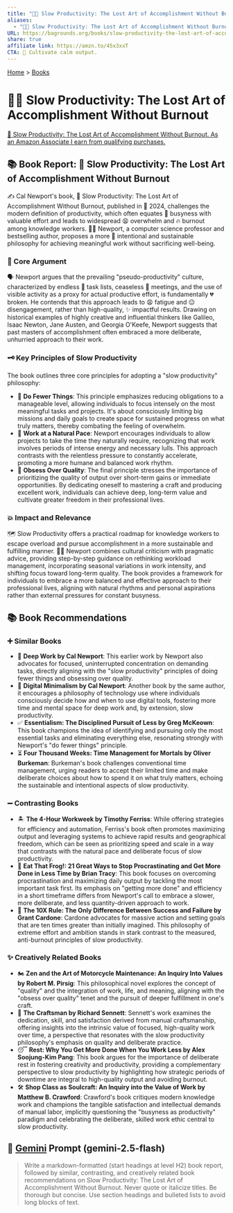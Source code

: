 ```yaml
---
title: "🐌🎯 Slow Productivity: The Lost Art of Accomplishment Without Burnout"
aliases:
  - "🐌🎯 Slow Productivity: The Lost Art of Accomplishment Without Burnout"
URL: https://bagrounds.org/books/slow-productivity-the-lost-art-of-accomplishment-without-burnout
share: true
affiliate link: https://amzn.to/45x3xxT
CTA: 🐌 Cultivate calm output.
---
```

[Home](../index.md) > [Books](./index.md)  
# 🐌🎯 Slow Productivity: The Lost Art of Accomplishment Without Burnout  
[🛒 Slow Productivity: The Lost Art of Accomplishment Without Burnout. As an Amazon Associate I earn from qualifying purchases.](https://amzn.to/45x3xxT)  
  
## 📚 Book Report: 🐌 Slow Productivity: The Lost Art of Accomplishment Without Burnout  
  
✍️ Cal Newport's book, 🐌 Slow Productivity: The Lost Art of Accomplishment Without Burnout, published in 📅 2024, challenges the modern definition of productivity, which often equates 🏃 busyness with valuable effort and leads to widespread 😫 overwhelm and 🔥 burnout among knowledge workers. 👨‍🏫 Newport, a computer science professor and bestselling author, proposes a more 🧘 intentional and sustainable philosophy for achieving meaningful work without sacrificing well-being.  
  
### 🎯 Core Argument  
  
🗣️ Newport argues that the prevailing "pseudo-productivity" culture, characterized by endless 📝 task lists, ceaseless 🤝 meetings, and the use of visible activity as a proxy for actual productive effort, is fundamentally 💔 broken. He contends that this approach leads to 😩 fatigue and 😐 disengagement, rather than high-quality, ✨ impactful results. Drawing on historical examples of highly creative and influential thinkers like Galileo, Isaac Newton, Jane Austen, and Georgia O'Keefe, Newport suggests that past masters of accomplishment often embraced a more deliberate, unhurried approach to their work.  
  
### 🗝️ Key Principles of Slow Productivity  
  
The book outlines three core principles for adopting a "slow productivity" philosophy:  
  
* 🤏 **Do Fewer Things**: This principle emphasizes reducing obligations to a manageable level, allowing individuals to focus intensely on the most meaningful tasks and projects. It's about consciously limiting big missions and daily goals to create space for sustained progress on what truly matters, thereby combating the feeling of overwhelm.  
* 🐢 **Work at a Natural Pace**: Newport encourages individuals to allow projects to take the time they naturally require, recognizing that work involves periods of intense energy and necessary lulls. This approach contrasts with the relentless pressure to constantly accelerate, promoting a more humane and balanced work rhythm.  
* 💎 **Obsess Over Quality**: The final principle stresses the importance of prioritizing the quality of output over short-term gains or immediate opportunities. By dedicating oneself to mastering a craft and producing excellent work, individuals can achieve deep, long-term value and cultivate greater freedom in their professional lives.  
  
### 💥 Impact and Relevance  
  
🗺️ Slow Productivity offers a practical roadmap for knowledge workers to escape overload and pursue accomplishment in a more sustainable and fulfilling manner. 👨‍🏫 Newport combines cultural criticism with pragmatic advice, providing step-by-step guidance on rethinking workload management, incorporating seasonal variations in work intensity, and shifting focus toward long-term quality. The book provides a framework for individuals to embrace a more balanced and effective approach to their professional lives, aligning with natural rhythms and personal aspirations rather than external pressures for constant busyness.  
  
## 📚 Book Recommendations  
  
### ➕ Similar Books  
  
* 🧠 **Deep Work by Cal Newport**: This earlier work by Newport also advocates for focused, uninterrupted concentration on demanding tasks, directly aligning with the "slow productivity" principles of doing fewer things and obsessing over quality.  
* 📱 **Digital Minimalism by Cal Newport**: Another book by the same author, it encourages a philosophy of technology use where individuals consciously decide how and when to use digital tools, fostering more time and mental space for deep work and, by extension, slow productivity.  
* ✅ **Essentialism: The Disciplined Pursuit of Less by Greg McKeown**: This book champions the idea of identifying and pursuing only the most essential tasks and eliminating everything else, resonating strongly with Newport's "do fewer things" principle.  
* ⏳ **Four Thousand Weeks: Time Management for Mortals by Oliver Burkeman**: Burkeman's book challenges conventional time management, urging readers to accept their limited time and make deliberate choices about how to spend it on what truly matters, echoing the sustainable and intentional aspects of slow productivity.  
  
### ➖ Contrasting Books  
  
* 🏝️ **The 4-Hour Workweek by Timothy Ferriss**: While offering strategies for efficiency and automation, Ferriss's book often promotes maximizing output and leveraging systems to achieve rapid results and geographical freedom, which can be seen as prioritizing speed and scale in a way that contrasts with the natural pace and deliberate focus of slow productivity.  
* 🐸 **Eat That Frog!: 21 Great Ways to Stop Procrastinating and Get More Done in Less Time by Brian Tracy**: This book focuses on overcoming procrastination and maximizing daily output by tackling the most important task first. Its emphasis on "getting more done" and efficiency in a short timeframe differs from Newport's call to embrace a slower, more deliberate, and less quantity-driven approach to work.  
* 🚀 **The 10X Rule: The Only Difference Between Success and Failure by Grant Cardone**: Cardone advocates for massive action and setting goals that are ten times greater than initially imagined. This philosophy of extreme effort and ambition stands in stark contrast to the measured, anti-burnout principles of slow productivity.  
  
### ✨ Creatively Related Books  
  
* 🏍️ **Zen and the Art of Motorcycle Maintenance: An Inquiry Into Values by Robert M. Pirsig**: This philosophical novel explores the concept of "quality" and the integration of work, life, and meaning, aligning with the "obsess over quality" tenet and the pursuit of deeper fulfillment in one's craft.  
* 🔨 **The Craftsman by Richard Sennett**: Sennett's work examines the dedication, skill, and satisfaction derived from manual craftsmanship, offering insights into the intrinsic value of focused, high-quality work over time, a perspective that resonates with the slow productivity philosophy's emphasis on quality and deliberate practice.  
* 😴 **Rest: Why You Get More Done When You Work Less by Alex Soojung-Kim Pang**: This book argues for the importance of deliberate rest in fostering creativity and productivity, providing a complementary perspective to slow productivity by highlighting how strategic periods of downtime are integral to high-quality output and avoiding burnout.  
* 🛠️ **Shop Class as Soulcraft: An Inquiry into the Value of Work by Matthew B. Crawford**: Crawford's book critiques modern knowledge work and champions the tangible satisfaction and intellectual demands of manual labor, implicitly questioning the "busyness as productivity" paradigm and celebrating the deliberate, skilled work ethic central to slow productivity.  
  
## 💬 [Gemini](https://gemini.google.com) Prompt (gemini-2.5-flash)  
> Write a markdown-formatted (start headings at level H2) book report, followed by similar, contrasting, and creatively related book recommendations on Slow Productivity: The Lost Art of Accomplishment Without Burnout. Never quote or italicize titles. Be thorough but concise. Use section headings and bulleted lists to avoid long blocks of text.